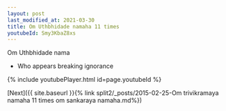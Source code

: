 ```yaml
---
layout: post
last_modified_at: 2021-03-30
title: Om Uthbhidade namaha 11 times
youtubeId: Smy3KbaZ8xs
---
```

 
 
Om Uthbhidade nama 
 
 -  Who appears breaking ignorance 
 
  
 
  
 
 
 
 
 
 


{% include youtubePlayer.html id=page.youtubeId %}
 
[Next]({{ site.baseurl }}{% link  split2/_posts/2015-02-25-Om trivikramaya namaha 11 times om sankaraya namaha.md%})
 
